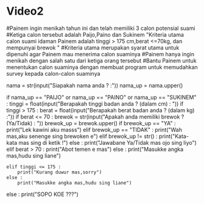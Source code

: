 # Video2
#Painem ingin menikah tahun ini dan telah memiliki 3 calon potensial suami 
#Ketiga calon tersebut adalah Paijo,Paino dan Sukinem
"Kriteria utama calon suami idaman Painem adalah tinggi > 175 cm,berat <=70kg, dan mempunyai brewok "
#Kriteria utama merupakan syarat utama untuk dipenuhi agar Painem mau menerima calon suaminya
#Painem hanya ingin menikah dengan salah satu dari ketiga orang tersebut 
#Bantu Painem untuk menentukan calon suaminya dengan membuat program untuk memudahkan survey kepada calon-calon suaminya

nama = str(input("Siapakah nama anda ? :"))
nama_up = nama.upper()

if nama_up == "PAIJO" or nama_up == "PAINO" or nama_up == "SUKINEM" : 
    tinggi = float(input("Berapakah tinggi badan anda ? (dalam cm) : "))
    if tinggi > 175 :
        berat = float(input("Berapakah berat badan anda ? (dalam kg) :"))
        if berat <= 70 :
            brewok = str(input("Apakah anda memiliki brewok ? (Ya/Tidak) : "))
            brewok_up = brewok.upper()
            if brewok_up == "YA" :
                print("Lek kawini aku masss")
            elif brewok_up == "TIDAK" :
                print("Wah mas,aku senenge sing brewoken e")
            elif brewok_up != str() :
                print("Kata-kata mas sing di ketik !")
            else :
                print("Jawabane Ya/Tidak mas ojo sing liyo")
        elif berat > 70 : 
            print("Abot temen e mas")
        else :
            print("Masukke angka mas,hudu sing liane")

    elif tinggi <= 175 :
        print("Kurang duwur mas,sorry")
    else :
        print("Masukke angka mas,hudu sing liane")

else : 
    print("SOPO KOE ???")
